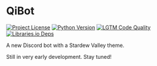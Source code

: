 # QiBot

[![Project License](https://img.shields.io/github/license/nuztalgia/qibot?color=blueviolet&logo=apache&logoColor=white)](https://github.com/nuztalgia/qibot/blob/main/LICENSE)
[![Python Version](https://img.shields.io/badge/python-3.10-blue?logo=python&logoColor=white)](https://www.python.org/downloads/release/python-3100/)
[![LGTM Code Quality](https://img.shields.io/lgtm/grade/python/github/nuztalgia/qibot?label=code%20quality&logo=lgtm&logoColor=white)](https://lgtm.com/projects/g/nuztalgia/qibot)
[![Libraries.io Deps](https://img.shields.io/librariesio/github/nuztalgia/qibot?logo=libraries.io&logoColor=white)](https://libraries.io/github/nuztalgia/qibot)

A new Discord bot with a Stardew Valley theme.

Still in very early development. Stay tuned!
